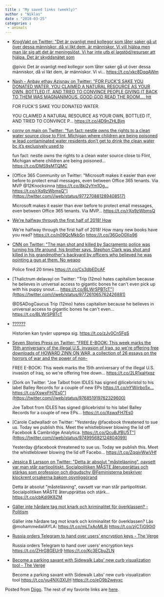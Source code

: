 ```yaml
---
title : "My saved links (weekly)"
author : "Niklas"
date : "2018-03-25"
categories : 
 - animals
---
```


- [KrogVakt on Twitter: "Det är ovanligt med kollegor som låter saker gå ut över dessa människor, då vi likt dem, är människor. Vi vill hjälpa men man lär sig att det är meningslöst. Vi har inte utb el lagstöd/resurser att hjälpa. Det är skyddsnätet som](https://twitter.com/i/web/status/977605291029286913)
    
    @pivic Det är ovanligt med kollegor som låter saker gå ut över dessa människor, då vi likt dem, är människor. Vi vi… https://t.co/xkc8DqqAWm
    
- [Nash - Anbay ethay Azisnay on Twitter: "FOR FUCK'S SAKE YOU DONATED WATER. YOU CLAIMED A NATURAL RESOURCE AS YOUR OWN, BOTTLED IT, AND TRIED TO CONVINCE PEOPLE GIVING IT BACK TO THEM WAS MAGNANIMOUS. GOOD GOD READ THE ROOM.… htt](https://twitter.com/i/web/status/977350653969252352)
    
    FOR FUCK'S SAKE YOU DONATED WATER.
    
    YOU CLAIMED A NATURAL RESOURCE AS YOUR OWN, BOTTLED IT, AND TRIED TO CONVINCE P… https://t.co/4D9nZHLBjm
    
- [corny on main on Twitter: "fun fact: nestle owns the rights to a clean water source close to Flint, Michigan where children are being poisoned w lead contaminated water residents don’t get to drink the clean water bc it’s exclusively used to](https://twitter.com/i/web/status/976877487807516673)
    
    fun fact: nestle owns the rights to a clean water source close to Flint, Michigan where children are being poisoned… https://t.co/DMS9sMTQMC
    
- [Office 365 Community on Twitter: "Microsoft makes it easier than ever before to protect email messages, even between Office 365 tenants. Via MVP @12Knocksinna https://t.co/8ki2yYm1Og… https://t.co/rXq9zWbmsQ"](https://twitter.com/i/web/status/977270881289408517)
    
    Microsoft makes it easier than ever before to protect email messages, even between Office 365 tenants. Via MVP… https://t.co/rXq9zWbmsQ
    
- [We're halfway through the first half of 2018! How](https://t.co/n09QcMkbSn)
    
    We're halfway through the first half of 2018! How many new books have you read? https://t.co/n09QcMkbSn https://t.co/36GoO0Xp96
    
- [CNN on Twitter: "The man shot and killed by Sacramento police was turning his life around, his brother says. Stephon Clark was shot and killed in his grandmother's backyard by officers who believed he was pointing a gun at them. No weapo](https://twitter.com/cnn/status/977248640069701632)
    
    Police fired 20 times https://t.co/Cs3dbEDcAF
    
- [Thalictrum delavayi on Twitter: "Trip (12mo) hates capitalism because he believes in universal access to gigantic bones he can't even pick up with his puppy snout.… https://t.co/BLWrSPBTcT"](https://twitter.com/i/web/status/977261065762426881)
    
    @DSADogCaucus Trip (12mo) hates capitalism because he believes in universal access to gigantic bones he can't even… https://t.co/BLWrSPBTcT
    
- [??????](https://twitter.com/alnecal/status/977252313525112832)
    
    Historien kan tyvärr upprepa sig. https://t.co/zJv0Cn5FgS
    
- [Seven Stories Press on Twitter: "FREE E-BOOK: This week marks the 15th anniversary of the illegal U.S. invasion of Iraq, so we're offering free downloads of HOWARD ZINN ON WAR, a collection of 26 essays on the horrors of war and the power of non-](https://twitter.com/i/web/status/976902599067799554)
    
    FREE E-BOOK: This week marks the 15th anniversary of the illegal U.S. invasion of Iraq, so we're offering free down… https://t.co/2LR1xaHxqz
    
- [Dork on Twitter: "Joe Talbot from IDLES has signed @licebristol to his label Balley Records for a couple of new EPs https://t.co/nYWiirbo5x… https://t.co/XswxFH7Es0"](https://twitter.com/i/web/status/976851919762329600)
    
    Joe Talbot from IDLES has signed @licebristol to his label Balley Records for a couple of new EPs… https://t.co/XswxFH7Es0
    
- [Carole Cadwalladr on Twitter: "Yesterday @facebook threatened to sue us. Today we publish this. Meet the whistleblower blowing the lid off Facebook & Cambridge Analytica. https://t.co/QcuBJfBU5T"](https://twitter.com/i/web/status/974995682124804099)
    
    Yesterday @facebook threatened to sue us. Today we publish this. Meet the whistleblower blowing the lid off Facebo… https://t.co/ZqqjvWwVHf
    
- [Jessica B Larsson on Twitter: "Detta är absolut "måsteläsning", oavsett var man står partipolitiskt. Socialpolitiken MÅSTE återupprättas och stärkas som profession och @gudschy @Feministerna beskriver klockrent orsakerna bakom osynliggörand](https://twitter.com/i/web/status/976375860398886912)
    
    Detta är absolut "måsteläsning", oavsett var man står partipolitiskt. Socialpolitiken MÅSTE återupprättas och stärk… https://t.co/cbKdi9K8ZM
    
- [Gäller inte hårdare tag mot knark och kriminalitet för överklassen? - Politism](http://www.politism.se/mohammed-ali/galler-inte-hardare-tag-mot-knark-och-kriminalitet-for-overklassen/)
    
    Gäller inte hårdare tag mot knark och kriminalitet för överklassen? Läs @mohammedaliAYLA: https://t.co/mLTxAoML8i https://t.co/zjCTiG90i0
    
- [Russia orders Telegram to hand over users’ encryption keys - The Verge](https://www.theverge.com/2018/3/20/17142482/russia-orders-telegram-hand-over-user-encryption-keys?utm_campaign=theverge&utm_content=chorus&utm_medium=social&utm_source=twitter)
    
    Russia orders Telegram to hand over users’ encryption keys https://t.co/ZHrG8GEUr9 https://t.co/Kc3ECbuZLN
    
- [Become a parking savant with Sidewalk Labs’ new curb visualization tool - The Verge](https://www.theverge.com/2018/3/19/17138932/sidewalk-labs-coord-curb-map-parking-san-francisco?utm_campaign=theverge&utm_content=chorus&utm_medium=social&utm_source=twitter)
    
    Become a parking savant with Sidewalk Labs’ new curb visualization tool https://t.co/yu4NXi3XUH https://t.co/eO9b2weyxc
    

Posted from [Diigo](https://www.diigo.com). The rest of my favorite links are [here](https://www.diigo.com/user/npivic).
